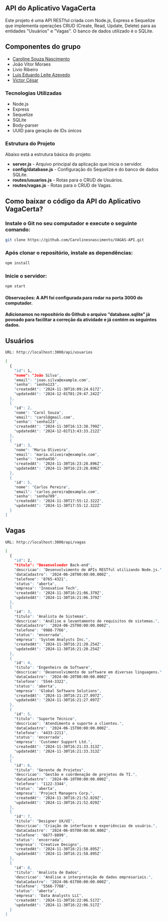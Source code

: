 ## API do Aplicativo VagaCerta

Este projeto é uma API RESTful criada com Node.js, Express e Sequelize que implementa operações CRUD (Create, Read, Update, Delete) para as entidades "Usuários" e "Vagas". O banco de dados utilizado é o SQLite.

## Componentes do grupo

<uL> 
  <li><a href="https://github.com/Carolinesnascimento/">Caroline Souza Nascimento</a></li>
  <li>João Vitor Moraes</li>
  <li>Livio Ribeiro</li>
  <li><a href="https://github.com/duasck">Luis Eduardo Leite Azevedo</a></li>
  <li><a href="https://github.com/victorcsar">Victor César</a></li>
</ul>

### Tecnologias Utilizadas

- Node.js
- Express
- Sequelize
- SQLite
- Body-parser
- UUID para geração de IDs únicos

### Estrutura do Projeto

Abaixo está a estrutura básica do projeto:

- **server.js** - Arquivo principal da aplicação que inicia o servidor.
- **config/database.js** - Configuração do Sequelize e do banco de dados SQLite.
- **routes/usuarios.js** - Rotas para o CRUD de Usuários.
- **routes/vagas.js** - Rotas para o CRUD de Vagas.

## Como baixar o código da API do Aplicativo VagaCerta?

### Instale o Git no seu computador e execute o seguinte comando:

```bash
git clone https://github.com/Carolinesnascimento/VAGAS-API.git
```

### Após clonar o repositório, instale as dependências:

```bash
npm install
```

### Inicie o servidor:
```bash
npm start
```

#### Observações: A API foi configurada para rodar na porta 3000 do computador.
#### Adicionamos no repositório do Github o arquivo “database.sqlite” já povoado para facilitar a correção da atividade e já contém os seguintes dados.


## Usuários
```bash
URL: http://localhost:3000/api/usuarios
```
```bash
[
  {
    "id": 1,
    "nome": "João Silva",
    "email": "joao.silva@example.com",
    "senha": "senha123",
    "createdAt": "2024-11-30T16:09:24.617Z",
    "updatedAt": "2024-12-01T01:29:47.242Z"
  },
  {
    "id": 2,
    "nome": "Carol Souza",
    "email": "carol@gmail.com",
    "senha": "senha123",
    "createdAt": "2024-11-30T16:13:38.799Z",
    "updatedAt": "2024-12-01T13:43:33.212Z"
  },
  {
    "id": 3,
    "nome": "Maria Oliveira",
    "email": "maria.oliveira@example.com",
    "senha": "senha456",
    "createdAt": "2024-11-30T16:23:28.896Z",
    "updatedAt": "2024-11-30T16:23:28.896Z"
  },
  {
    "id": 5,
    "nome": "Carlos Pereira",
    "email": "carlos.pereira@example.com",
    "senha": "senha789",
    "createdAt": "2024-11-30T17:55:12.322Z",
    "updatedAt": "2024-11-30T17:55:12.322Z"
  }
]
```

## Vagas

```bash
URL: http://localhost:3000/api/vagas
```
```bash
[
  {
    "id": 2,
    "titulo": "Desenvolvedor Back-end",
    "descricao": "Desenvolvimento de APIs RESTful utilizando Node.js.",
    "dataCadastro": "2024-06-28T00:00:00.000Z",
    "telefone": "8765-4321",
    "status": "aberta",
    "empresa": "Innovative Tech",
    "createdAt": "2024-11-30T16:21:06.379Z",
    "updatedAt": "2024-11-30T16:21:06.379Z"
  },
  {
    "id": 3,
    "titulo": "Analista de Sistemas",
    "descricao": "Análise e levantamento de requisitos de sistemas.",
    "dataCadastro": "2024-06-25T00:00:00.000Z",
    "telefone": "9988-7766",
    "status": "encerrada",
    "empresa": "System Analysts Inc.",
    "createdAt": "2024-11-30T16:21:20.254Z",
    "updatedAt": "2024-11-30T16:21:20.254Z"
  },
  {
    "id": 4,
    "titulo": "Engenheiro de Software",
    "descricao": "Desenvolvimento de software em diversas linguagens.",
    "dataCadastro": "2024-06-20T00:00:00.000Z",
    "telefone": "5544-3322",
    "status": "aberta",
    "empresa": "Global Software Solutions",
    "createdAt": "2024-11-30T16:21:27.097Z",
    "updatedAt": "2024-11-30T16:21:27.097Z"
  },
  {
    "id": 5,
    "titulo": "Suporte Técnico",
    "descricao": "Atendimento e suporte a clientes.",
    "dataCadastro": "2024-06-15T00:00:00.000Z",
    "telefone": "4433-2211",
    "status": "encerrada",
    "empresa": "Customer Support Ltd.",
    "createdAt": "2024-11-30T16:21:33.313Z",
    "updatedAt": "2024-11-30T16:21:33.313Z"
  },
  {
    "id": 6,
    "titulo": "Gerente de Projetos",
    "descricao": "Gestão e coordenação de projetos de TI.",
    "dataCadastro": "2024-06-10T00:00:00.000Z",
    "telefone": "1122-3344",
    "status": "aberta",
    "empresa": "Project Managers Corp.",
    "createdAt": "2024-11-30T16:21:52.029Z",
    "updatedAt": "2024-11-30T16:21:52.029Z"
  },
  {
    "id": 7,
    "titulo": "Designer UX/UI",
    "descricao": "Criação de interfaces e experiências de usuário.",
    "dataCadastro": "2024-06-05T00:00:00.000Z",
    "telefone": "6677-8899",
    "status": "encerrada",
    "empresa": "Creative Designs",
    "createdAt": "2024-11-30T16:21:58.895Z",
    "updatedAt": "2024-11-30T16:21:58.895Z"
  },
  {
    "id": 8,
    "titulo": "Analista de Dados",
    "descricao": "Análise e interpretação de dados empresariais.",
    "dataCadastro": "2024-06-01T00:00:00.000Z",
    "telefone": "5566-7788",
    "status": "aberta",
    "empresa": "Data Analysts LLC",
    "createdAt": "2024-11-30T16:22:06.517Z",
    "updatedAt": "2024-11-30T16:22:06.517Z"
  }
]
```
